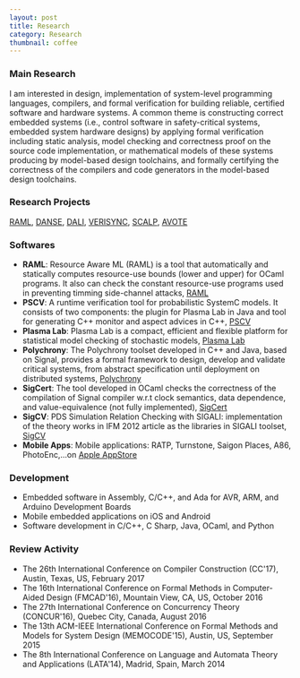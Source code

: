 ```yaml
---
layout: post
title: Research
category: Research
thumbnail: coffee
---
```


### Main Research
I am interested in design, implementation of system-level programming languages, compilers, 
and formal verification for building reliable, certified software and hardware systems. 
A common theme is constructing correct embedded systems (i.e., control software in 
safety-critical systems, embedded system hardware designs) by applying formal 
verification including static analysis, model checking and correctness proof on the 
source code implementation, or mathematical models of these systems producing by 
model-based design toolchains, and formally certifying the correctness of the 
compilers and code generators in the model-based design toolchains.

### Research Projects
[RAML](http://www.raml.co/ "RAML"), 
[DANSE](http://www.danse-ip.eu/home/), 
[DALI](http://www.ict-dali.eu/dali/), 
[VERISYNC](http://www.irit.fr/~Martin.Strecker/Proj/Old/Verisync/), 
[SCALP](http://scalp.gforge.inria.fr/), 
[AVOTE](http://scalp.gforge.inria.fr/)

### Softwares
* __RAML__: Resource Aware ML (RAML) is a tool that automatically and statically computes resource-use bounds (lower and upper) for OCaml programs. It also can check the constant resource-use programs used in preventing timming side-channel attacks, [RAML](http://www.raml.co/) 
* __PSCV__: A runtime verification tool for probabilistic SystemC models. It consists of two components: the plugin for Plasma Lab in Java and tool for generating C++ monitor and aspect advices in C++, [PSCV](https://project.inria.fr/pscv/)
* __Plasma Lab__: Plasma Lab is a compact, efficient and flexible platform for statistical model checking of stochastic models, [Plasma Lab](https://project.inria.fr/plasma-lab/)
* __Polychrony__: The Polychrony toolset developed in C++ and Java, based on Signal, provides a formal framework to design, develop and validate critical systems, from abstract specification until deployment on distributed systems, [Polychrony](http://www.irisa.fr/espresso/Polychrony/)
* __SigCert__: The tool developed in OCaml checks the correctness of the compilation of Signal compiler w.r.t clock semantics, data dependence, and value-equivalence (not fully implemented), [SigCert](https://github.com/channgo2203/sigcert)
* __SigCV__: PDS Simulation Relation Checking with SIGALI: implementation of the theory works in IFM 2012 article as the libraries in SIGALI toolset, [SigCV](https://github.com/channgo2203/SigCV)
* __Mobile Apps__: Mobile applications: RATP, Turnstone, Saigon Places, A86, PhotoEnc,...on [Apple AppStore](https://itunes.apple.com/us/genre/ios/id36?mt=8)

### Development
* Embedded software in Assembly, C/C++, and Ada for AVR, ARM, and Arduino Development Boards
* Mobile embedded applications on iOS and Android
* Software development in C/C++, C Sharp, Java, OCaml, and Python

### Review Activity
* The 26th International Conference on Compiler Construction (CC'17), Austin, Texas, US, February 2017
* The 16th International Conference on Formal Methods in Computer-Aided Design (FMCAD'16), Mountain View, CA, US, October 2016
* The 27th International Conference on Concurrency Theory (CONCUR'16), Quebec City, Canada, August 2016
* The 13th ACM-IEEE International Conference on Formal Methods and Models for System Design (MEMOCODE'15), Austin, US, September 2015
* The 8th International Conference on Language and Automata Theory and Applications (LATA'14), Madrid, Spain, March 2014
